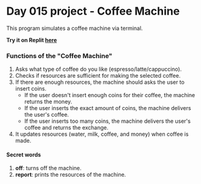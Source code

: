 # Day 015 project - Coffee Machine

This program simulates a coffee machine via terminal.

**Try it on Replit [here](https://replit.com/@DarienPerez29/Coffee-Machine?embed=1&output=1)**

### Functions of the "Coffee Machine"
1. Asks what type of coffee do you like (espresso/latte/cappuccino).
2. Checks if resources are sufficient for making the selected coffee.
3. If there are enough resources, the machine should asks the user to insert coins.
    - If the user doesn't insert enough coins for their coffee, the machine returns the money.
    - If the user inserts the exact amount of coins, the machine delivers the user's coffee.
    - If the user inserts too many coins, the machine delivers the user's coffee and returns the exchange.
4. It updates resources (water, milk, coffee, and money) when coffee is made.

#### Secret words
1. **off**: turns off the machine.
2. **report**: prints the resources of the machine.

